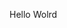 Hello Wolrd






























































































































































































































































































































































































































































































































































































































































































































































































































































































































































































































































































































































































































































































































































































































































































































































































































































































































































































































































































































































































































































































































































































































































































































































